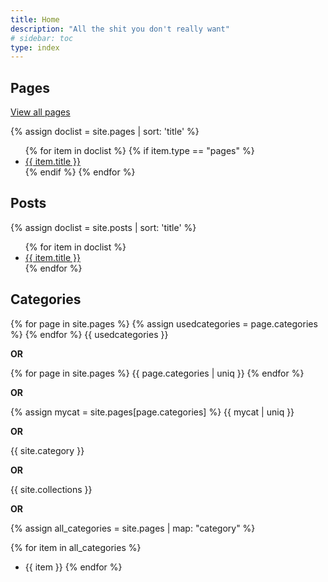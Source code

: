 ```yaml
---
title: Home
description: "All the shit you don't really want"
# sidebar: toc
type: index
---
```


## Pages

[View all pages](https://tlourey.github.io/pages/)

{% assign doclist = site.pages | sort: 'title' %}
<ul>
{% for item in doclist %}
  {% if item.type == "pages" %}
    <li><a href="{{ item.url }}">{{ item.title }}</a></li>
  {% endif %}
{% endfor %}
</ul>

## Posts

{% assign doclist = site.posts | sort: 'title' %}
<ul>
{% for item in doclist %}
    <li><a href="{{ item.url }}">{{ item.title }}</a></li>
{% endfor %}
</ul>

## Categories

{% for page in site.pages %}
{% assign usedcategories = page.categories %}
{% endfor %}
{{ usedcategories }}

**OR**

{% for page in site.pages %}
{{ page.categories | uniq }}
{% endfor %}

**OR**

{% assign mycat = site.pages[page.categories] %}
{{ mycat | uniq }}

**OR**

{{ site.category }}

**OR**

{{ site.collections }}

**OR**

{% assign all_categories = site.pages | map: "category" %}

{% for item in all_categories %}
- {{ item }}
{% endfor %}
